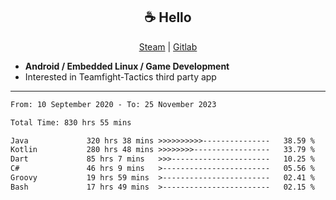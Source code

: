 <h2 align="center"> ☕ Hello </h2>

<p align="center">
  <a href="https://steamcommunity.com/id/Niforances/">Steam</a> |
  <a href="https://gitlab.com/niforances">Gitlab</a>
</p>

 - **Android / Embedded Linux / Game Development**
 - Interested in Teamfight-Tactics third party app

------

<!--START_SECTION:waka-->

```txt
From: 10 September 2020 - To: 25 November 2023

Total Time: 830 hrs 55 mins

Java             320 hrs 38 mins >>>>>>>>>>---------------   38.59 %
Kotlin           280 hrs 48 mins >>>>>>>>-----------------   33.79 %
Dart             85 hrs 7 mins   >>>----------------------   10.25 %
C#               46 hrs 9 mins   >------------------------   05.56 %
Groovy           19 hrs 59 mins  >------------------------   02.41 %
Bash             17 hrs 49 mins  >------------------------   02.15 %
```

<!--END_SECTION:waka-->
